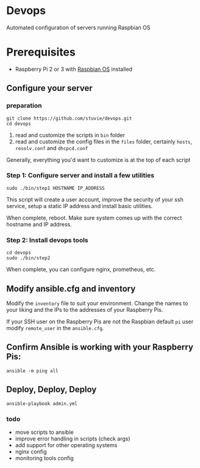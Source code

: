 # Devops

Automated configuration of servers running Raspbian OS

# Prerequisites

* Raspberry Pi 2 or 3 with [Raspbian OS](https://www.raspberrypi.org/downloads/raspbian/) installed

## Configure your server

### preparation
```
git clone https://github.com/stuvie/devops.git
cd devops
```

1. read and customize the scripts in ``bin`` folder
1. read and customize the config files in the ``files`` folder,
certainly ``hosts``, ``resolv.conf`` and ``dhcpcd.conf``

Generally, everything you'd want to customize is at the top of each script

### Step 1: Configure server and install a few utilities
```
sudo ./bin/step1 HOSTNAME IP_ADDRESS
```
This script will create a user account, improve the security of your ssh service, setup a static IP address and install basic utilities.

When complete, reboot. Make sure system comes up with the correct hostname and IP address.

### Step 2: Install devops tools
```
cd devops
sudo ./bin/step2
```
When complete, you can configure nginx, prometheus, etc.

## Modify ansible.cfg and inventory

Modify the `inventory` file to suit your environment. Change the names to your liking and the IPs to the addresses of your Raspberry Pis.

If your SSH user on the Raspberry Pis are not the Raspbian default `pi` user modify `remote_user` in the `ansible.cfg`.

## Confirm Ansible is working with your Raspberry Pis:

```
ansible -m ping all
```

## Deploy, Deploy, Deploy

```
ansible-playbook admin.yml
```

### todo

* move scripts to ansible
* improve error handling in scripts (check args)
* add support for other operating systems
* nginx config
* monitoring tools config
